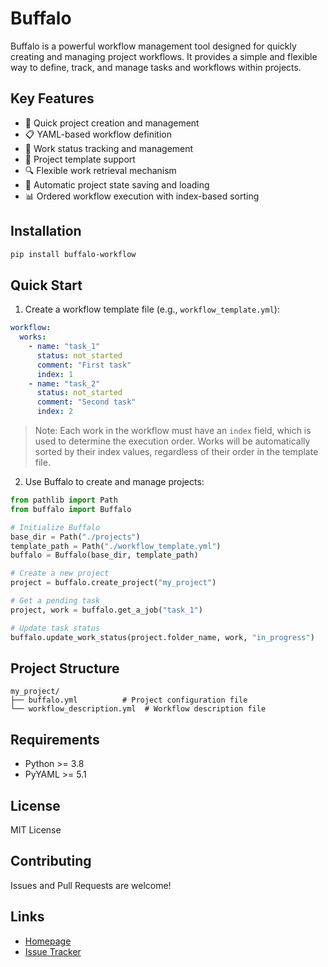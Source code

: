 # Buffalo

Buffalo is a powerful workflow management tool designed for quickly creating and managing project workflows. It provides a simple and flexible way to define, track, and manage tasks and workflows within projects.

## Key Features

- 🚀 Quick project creation and management
- 📋 YAML-based workflow definition
- 🔄 Work status tracking and management
- 📁 Project template support
- 🔍 Flexible work retrieval mechanism
- 💾 Automatic project state saving and loading
- 📊 Ordered workflow execution with index-based sorting

## Installation

```bash
pip install buffalo-workflow
```

## Quick Start

1. Create a workflow template file (e.g., `workflow_template.yml`):

```yaml
workflow:
  works:
    - name: "task_1"
      status: not_started
      comment: "First task"
      index: 1
    - name: "task_2"
      status: not_started
      comment: "Second task"
      index: 2
```

> Note: Each work in the workflow must have an `index` field, which is used to determine the execution order. Works will be automatically sorted by their index values, regardless of their order in the template file.

2. Use Buffalo to create and manage projects:

```python
from pathlib import Path
from buffalo import Buffalo

# Initialize Buffalo
base_dir = Path("./projects")
template_path = Path("./workflow_template.yml")
buffalo = Buffalo(base_dir, template_path)

# Create a new project
project = buffalo.create_project("my_project")

# Get a pending task
project, work = buffalo.get_a_job("task_1")

# Update task status
buffalo.update_work_status(project.folder_name, work, "in_progress")
```

## Project Structure

```
my_project/
├── buffalo.yml          # Project configuration file
└── workflow_description.yml  # Workflow description file
```

## Requirements

- Python >= 3.8
- PyYAML >= 5.1

## License

MIT License

## Contributing

Issues and Pull Requests are welcome!

## Links

- [Homepage](https://github.com/wengzhiwen/buffalo)
- [Issue Tracker](https://github.com/wengzhiwen/buffalo/issues)